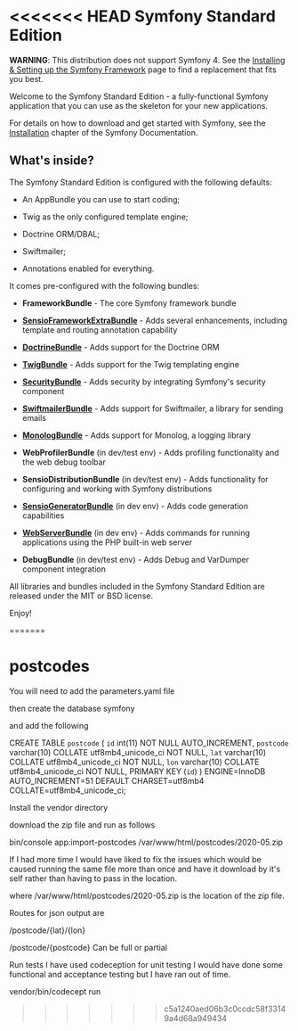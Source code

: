 <<<<<<< HEAD
Symfony Standard Edition
========================

**WARNING**: This distribution does not support Symfony 4. See the
[Installing & Setting up the Symfony Framework][15] page to find a replacement
that fits you best.

Welcome to the Symfony Standard Edition - a fully-functional Symfony
application that you can use as the skeleton for your new applications.

For details on how to download and get started with Symfony, see the
[Installation][1] chapter of the Symfony Documentation.

What's inside?
--------------

The Symfony Standard Edition is configured with the following defaults:

  * An AppBundle you can use to start coding;

  * Twig as the only configured template engine;

  * Doctrine ORM/DBAL;

  * Swiftmailer;

  * Annotations enabled for everything.

It comes pre-configured with the following bundles:

  * **FrameworkBundle** - The core Symfony framework bundle

  * [**SensioFrameworkExtraBundle**][6] - Adds several enhancements, including
    template and routing annotation capability

  * [**DoctrineBundle**][7] - Adds support for the Doctrine ORM

  * [**TwigBundle**][8] - Adds support for the Twig templating engine

  * [**SecurityBundle**][9] - Adds security by integrating Symfony's security
    component

  * [**SwiftmailerBundle**][10] - Adds support for Swiftmailer, a library for
    sending emails

  * [**MonologBundle**][11] - Adds support for Monolog, a logging library

  * **WebProfilerBundle** (in dev/test env) - Adds profiling functionality and
    the web debug toolbar

  * **SensioDistributionBundle** (in dev/test env) - Adds functionality for
    configuring and working with Symfony distributions

  * [**SensioGeneratorBundle**][13] (in dev env) - Adds code generation
    capabilities

  * [**WebServerBundle**][14] (in dev env) - Adds commands for running applications
    using the PHP built-in web server

  * **DebugBundle** (in dev/test env) - Adds Debug and VarDumper component
    integration

All libraries and bundles included in the Symfony Standard Edition are
released under the MIT or BSD license.

Enjoy!

[1]:  https://symfony.com/doc/3.4/setup.html
[6]:  https://symfony.com/doc/current/bundles/SensioFrameworkExtraBundle/index.html
[7]:  https://symfony.com/doc/3.4/doctrine.html
[8]:  https://symfony.com/doc/3.4/templating.html
[9]:  https://symfony.com/doc/3.4/security.html
[10]: https://symfony.com/doc/3.4/email.html
[11]: https://symfony.com/doc/3.4/logging.html
[13]: https://symfony.com/doc/current/bundles/SensioGeneratorBundle/index.html
[14]: https://symfony.com/doc/current/setup/built_in_web_server.html
[15]: https://symfony.com/doc/current/setup.html
=======
# postcodes

You will need to add the parameters.yaml file

then create the database symfony

and add the following

CREATE TABLE `postcode` (
  `id` int(11) NOT NULL AUTO_INCREMENT,
  `postcode` varchar(10) COLLATE utf8mb4_unicode_ci NOT NULL,
  `lat` varchar(10) COLLATE utf8mb4_unicode_ci NOT NULL,
  `lon` varchar(10) COLLATE utf8mb4_unicode_ci NOT NULL,
  PRIMARY KEY (`id`)
) ENGINE=InnoDB AUTO_INCREMENT=51 DEFAULT CHARSET=utf8mb4 COLLATE=utf8mb4_unicode_ci;

Install the vendor directory

download the zip file and run as follows

bin/console app:import-postcodes /var/www/html/postcodes/2020-05.zip

If I had more time I would have liked to fix the issues which would be caused running the same file more than once
and have it download by it's self rather than having to pass in the location. 

where /var/www/html/postcodes/2020-05.zip is the location of the zip file.

Routes for json output are

/postcode/{lat}/{lon}

/postcode/{postcode} Can be full or partial

Run tests I have used codeception for unit testing I would have done some functional and acceptance testing but I have ran out of time.

vendor/bin/codecept run


>>>>>>> c5a1240aed06b3c0ccdc58f33149a4d68a949434
